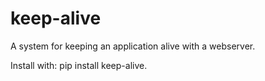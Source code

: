 # keep-alive 

A system for keeping an application alive with a webserver. 

Install with: pip install keep-alive. 